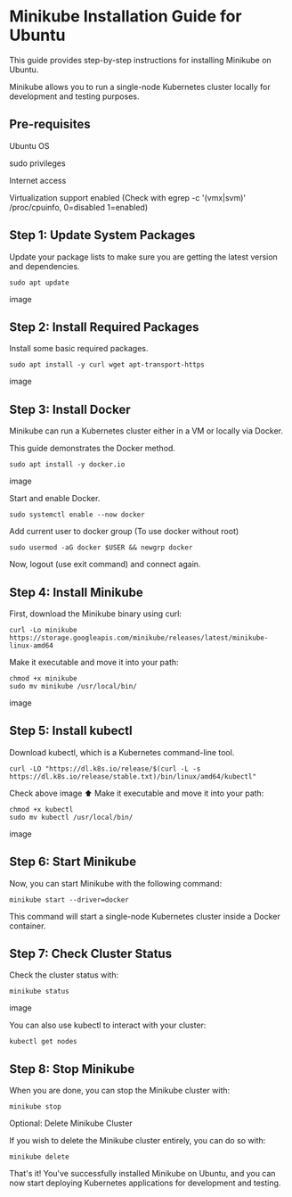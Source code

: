 # Minikube Installation Guide for Ubuntu

This guide provides step-by-step instructions for installing Minikube on Ubuntu. 

Minikube allows you to run a single-node Kubernetes cluster locally for development and testing purposes.

## Pre-requisites

Ubuntu OS

sudo privileges

Internet access

Virtualization support enabled (Check with egrep -c '(vmx|svm)' /proc/cpuinfo, 0=disabled 1=enabled)

## Step 1: Update System Packages

Update your package lists to make sure you are getting the latest version and dependencies.

```
sudo apt update
```

image

## Step 2: Install Required Packages

Install some basic required packages.

```
sudo apt install -y curl wget apt-transport-https
```

image

## Step 3: Install Docker

Minikube can run a Kubernetes cluster either in a VM or locally via Docker. 

This guide demonstrates the Docker method.

```
sudo apt install -y docker.io
```

image

Start and enable Docker.

```
sudo systemctl enable --now docker
```

Add current user to docker group (To use docker without root)

```
sudo usermod -aG docker $USER && newgrp docker
```

Now, logout (use exit command) and connect again.

## Step 4: Install Minikube

First, download the Minikube binary using curl:

```
curl -Lo minikube https://storage.googleapis.com/minikube/releases/latest/minikube-linux-amd64
```

Make it executable and move it into your path:

```
chmod +x minikube
sudo mv minikube /usr/local/bin/
```

image

## Step 5: Install kubectl

Download kubectl, which is a Kubernetes command-line tool.

```
curl -LO "https://dl.k8s.io/release/$(curl -L -s https://dl.k8s.io/release/stable.txt)/bin/linux/amd64/kubectl"
```

Check above image ⬆️ Make it executable and move it into your path:

```
chmod +x kubectl
sudo mv kubectl /usr/local/bin/
```

image

## Step 6: Start Minikube

Now, you can start Minikube with the following command:

```
minikube start --driver=docker
```

This command will start a single-node Kubernetes cluster inside a Docker container.

## Step 7: Check Cluster Status

Check the cluster status with:

```
minikube status
```

image

You can also use kubectl to interact with your cluster:

```
kubectl get nodes
```

## Step 8: Stop Minikube

When you are done, you can stop the Minikube cluster with:

```
minikube stop
```

Optional: Delete Minikube Cluster

If you wish to delete the Minikube cluster entirely, you can do so with:

```
minikube delete
```
That's it! You've successfully installed Minikube on Ubuntu, and you can now start deploying Kubernetes applications for development and testing.
